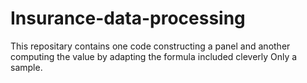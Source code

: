 # Insurance-data-processing
This repositary contains one code constructing a panel and another computing the value by adapting the formula included cleverly
Only a sample.
